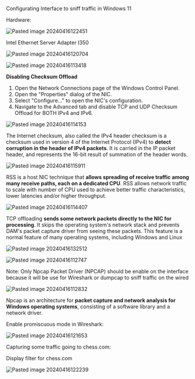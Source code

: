 Configurating Interface to sniff traffic in Windows 11

Hardware:

![Pasted image 20240416122451](https://github.com/lm3nitro/Projects/assets/55665256/fa3772e5-ae40-4631-b5f3-049edb89c591)

Intel Ethernet Server Adapter I350

![Pasted image 20240416120704](https://github.com/lm3nitro/Projects/assets/55665256/f09093dd-75d3-4a08-8b44-057d1aea4036)

![Pasted image 20240416113418](https://github.com/lm3nitro/Projects/assets/55665256/2085cecb-b86a-4b3d-9ebf-3bc21a58bf44)


**Disabling Checksum Offload**

1. Open the Network Connections page of the Windows Control Panel.
2. Open the "Properties" dialog of the NIC.
3. Select "Configure..." to open the NIC's configuration.
4. Navigate to the Advanced tab and disable TCP and UDP Checksum Offload for BOTH IPv4 and IPv6.

![Pasted image 20240416114153](https://github.com/lm3nitro/Projects/assets/55665256/59a1b14c-d419-49c9-9437-a5502392ac8b)

The Internet checksum, also called the IPv4 header checksum is a checksum used in version 4 of the Internet Protocol (IPv4) to **detect corruption in the header of IPv4 packets**. It is carried in the IP packet header, and represents the 16-bit result of summation of the header words.

![Pasted image 20240416115911](https://github.com/lm3nitro/Projects/assets/55665256/5398b12f-a2d0-400d-9e0d-d1937e8a9595)

RSS is a host NIC technique that **allows spreading of receive traffic among many receive paths, each on a dedicated CPU**. RSS allows network traffic to scale with number of CPU used to achieve better traffic characteristics, lower latencies and/or higher throughput.

![Pasted image 20240416114407](https://github.com/lm3nitro/Projects/assets/55665256/160cf6e6-fd64-42ef-8497-61f8230cf2fa)

TCP offloading **sends some network packets directly to the NIC for processing**. It skips the operating system's network stack and prevents DAM's packet capture driver from seeing these packets. This feature is a normal feature of many operating systems, including Windows and Linux

![Pasted image 20240416132512](https://github.com/lm3nitro/Projects/assets/55665256/e02ecf22-6afd-468f-864c-b23836de6b80)

![Pasted image 20240416112747](https://github.com/lm3nitro/Projects/assets/55665256/6eab40c1-e808-4c88-8083-dc946253fa41)

Note: Only Npcap Packet Driver  (NPCAP) should be enable on the interface because  it will be use for Wireshark or dumpcap to sniff traffic on the wired

![Pasted image 20240416112832](https://github.com/lm3nitro/Projects/assets/55665256/f12f209c-c51b-480d-b6c0-b246a0df1721)


Npcap is an architecture for **packet capture and network analysis for Windows operating systems**, consisting of a software library and a network driver.

Enable promiscuous mode in Wireshark:

![Pasted image 20240416121653](https://github.com/lm3nitro/Projects/assets/55665256/08f23dca-6854-41a2-b0ff-50bdc71c08d3)



Capturing some traffic going to chess.com:

Display filter for chess.com

![Pasted image 20240416122239](https://github.com/lm3nitro/Projects/assets/55665256/43deb300-4bcb-41b3-8788-fe975d6aeb56)



